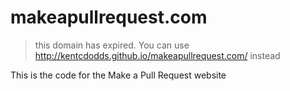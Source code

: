 # makeapullrequest.com

> this domain has expired. You can use http://kentcdodds.github.io/makeapullrequest.com/ instead  

This is the code for the Make a Pull Request website
